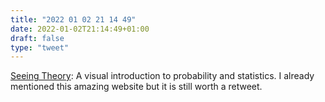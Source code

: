 ```yaml
---
title: "2022 01 02 21 14 49"
date: 2022-01-02T21:14:49+01:00
draft: false
type: "tweet"
---
```

[Seeing Theory](https://seeing-theory.brown.edu/): A visual introduction to probability and statistics. I already mentioned this amazing website but it is still worth a retweet.
